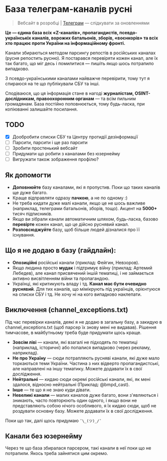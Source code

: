 
# База телеграм-каналів русні

> Вебсайт в розробці | [Телеграм](https://t.me/rusnya_tg) — слідкувати за оновленнями

**Це — єдина база всіх «Z-каналів», пропагандистів, псевдо-українськіх каналів, ворожих батальонів, зборів, «воєнкорів» та всіх хто працює проти України на інформаційному фронті.**

Канали збираються методом парсингу репостів в російських каналах (русня репостить русню). Я постарався перевіряти кожен канал, але їх так багато, що міг десь і помилитися — пишіть якщо шось потрапило випадково.

З псевдо-українськими каналами найважче перевірити, тому тут я спираюся на те що публікували СБУ та інші.

Сподіваюся, що ця інформація стане в нагоді **журналістам, OSINT-дослідникам, правоохоронним органам** — та всім пильним громадянам. База постійно поповнюється, тому будь-ласка, при копіюванні залишайте посилання.

## TODO
 - [x] Дообробити списки СБУ та Центру протидії дезінформації
 - [ ] Парсити, парсити і ще раз парсити
 - [ ] Зробити простенький вебсайт
 - [ ] Придумати що робити з каналами без юзернейму
 - [ ] Вигружати також зображення профілю?

## Як допомогти
- **Доповнюйте** базу каналами, які я пропустив. Поки що таких каналів ще
   дуже багато.
- Краще відправляти одразу **пачкою**, а не по одному :)
- Не треба кидати дуже малі канали, якщо це не шось важливе (наприклад, телеграми батальонів, зборів, тощо). Акцент на **5000+** тисяч підписників.
- Якщо ви зібрали канали автоматичним шляхом, будь-ласка, базово
   **перевірте** кожен канал, що це дійсно руснявий канал.
- **Розповсюджуйте** базу, щоб більше людей дізналися про її існування.

## Що я не додаю в базу (гайдлайн):
 - **Опозиційні** російські канали (приклад: Фейгин, Невзоров). 
 - Якщо людина просто **мудак** і підтримує війну (приклад: Артемий Лебедев), але канал присвячений іншій тематиці, і не займається активно висвітленням війни та пропагандою.
 - Українці, які критикують владу і тд. **Канал має бути очевидно руснявий**. Для тих каналів, що мімікрують під українців, орієнтуюся на списки СБУ і тд. Не хочу ні на кого випадково наклепати.

## Виключення (channel_exceptions.txt)
Під час перевірки каналів, деякі я не додаю в загальну базу, а закидую в channel_exceptions.txt (щоб парсер їх знову мені не видавав). Рішення тимчасове, в майбутньому треба буде придумати щось краще.

 - **Зовсім ліві** — канали, які взагалі не підходять по тематиці (наприклад, історичні) або попалися випадково (через рекламу, наприклад).
 - **Не про Україну** — сюди потрапляють русняві канали, які дуже мало торкаються теми України. Частина з них відверто пропагандистські, але направлені на іншу тематику. Можете додавати їх в свої дослідження.
 - **Нейтральні** — кидаю сюди окремі російські канали, які, як мені здалося, відносно нейтральні (Приклад: @bmpd_cast).
 - **Інше** — те що я не знаю куди дівати.
 - **Невеликі канали** — малих каналов дуже багато, вони з'являються і зникають, часто повторюють один одного, і якщо вони не представляють собою нічого особливого, я їх кидаю сюди, щоб не роздувати основну базу. Можете додавати їх в свої дослідження.

Поки що так, далі щось придумаю `¯\_(ツ)_/¯`

## Канали без юзернейму
Через те що база збиралася парсером, такі канали в неї поки що не потрапили. Якось треба зайнятися цим окремо.
